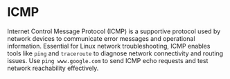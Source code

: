 # ICMP

Internet Control Message Protocol (ICMP) is a supportive protocol used by network devices to communicate error messages and operational information. Essential for Linux network troubleshooting, ICMP enables tools like `ping` and `traceroute` to diagnose network connectivity and routing issues. Use `ping www.google.com` to send ICMP echo requests and test network reachability effectively.